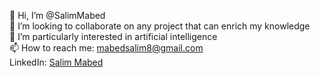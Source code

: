 👋 Hi, I’m @SalimMabed  
💞️ I’m looking to collaborate on any project that can enrich my knowledge  
🤖 I’m particularly interested in artificial intelligence  
📫 How to reach me: mabedsalim8@gmail.com  
                    LinkedIn: [Salim Mabed]((https://www.linkedin.com/in/salim-mabed-27308a227/))

<!---
SalimMabed/SalimMabed is a ✨ special ✨ repository because its `README.md` (this file) appears on your GitHub profile.
You can click the Preview link to take a look at your changes.
--->
